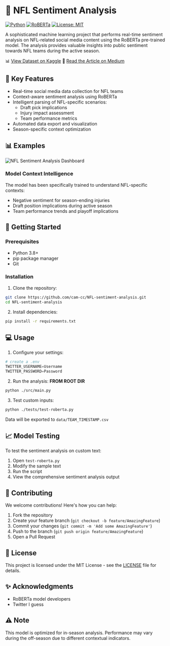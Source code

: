 # 🏈 NFL Sentiment Analysis

[![Python](https://img.shields.io/badge/python-v3.8+-blue.svg)](https://www.python.org/downloads/release/python-380/)
[![RoBERTa](https://img.shields.io/badge/RoBERTa-Transformer-yellow.svg)](https://huggingface.co/roberta-base)
[![License: MIT](https://img.shields.io/badge/License-MIT-green.svg)](https://opensource.org/licenses/MIT)

A sophisticated machine learning project that performs real-time sentiment analysis on NFL-related social media content using the RoBERTa pre-trained model. The analysis provides valuable insights into public sentiment towards NFL teams during the active season.

📊 [View Dataset on Kaggle](https://www.kaggle.com/datasets/cammyc/nfl-twitter-sentiment-analysis)
📝 [Read the Article on Medium](https://medium.com/@909cambam/nfl-sentiment-analysis-web-scraper-f9a0b5f70c57)

## 🌟 Key Features

- Real-time social media data collection for NFL teams
- Context-aware sentiment analysis using RoBERTa
- Intelligent parsing of NFL-specific scenarios:
  - Draft pick implications
  - Injury impact assessment
  - Team performance metrics
- Automated data export and visualization
- Season-specific context optimization

## 📊 Examples

![NFL Sentiment Analysis Dashboard](https://github.com/user-attachments/assets/d5f6069e-2952-498a-9bd6-4925c4bcd3e2)

### Model Context Intelligence

The model has been specifically trained to understand NFL-specific contexts:
- Negative sentiment for season-ending injuries
- Draft position implications during active season
- Team performance trends and playoff implications

## 🚀 Getting Started

### Prerequisites

- Python 3.8+
- pip package manager
- Git

### Installation

1. Clone the repository:
```bash
git clone https://github.com/cam-cc/NFL-sentiment-analysis.git
cd NFL-sentiment-analysis
```

2. Install dependencies:
```bash
pip install -r requirements.txt
```

## 💻 Usage

1. Configure your settings:
```python
# create a .env
TWITTER_USERNAME=Username
TWITTER_PASSWORD=Password
```

2. Run the analysis:
   **FROM ROOT DIR**
```bash
python ./src/main.py
```

3. Test custom inputs:
```bash
python ./tests/test-roberta.py
```

Data will be exported to `data/TEAM_TIMESTAMP.csv`

## 📈 Model Testing

To test the sentiment analysis on custom text:

1. Open `test-roberta.py`
2. Modify the sample text
3. Run the script
4. View the comprehensive sentiment analysis output

## 🤝 Contributing

We welcome contributions! Here's how you can help:

1. Fork the repository
2. Create your feature branch (`git checkout -b feature/AmazingFeature`)
3. Commit your changes (`git commit -m 'Add some AmazingFeature'`)
4. Push to the branch (`git push origin feature/AmazingFeature`)
5. Open a Pull Request

## 📝 License

This project is licensed under the MIT License - see the [LICENSE](LICENSE) file for details.

## ✨ Acknowledgments

- RoBERTa model developers
- Twitter I guess

## ⚠️ Note

This model is optimized for in-season analysis. Performance may vary during the off-season due to different contextual indicators.
